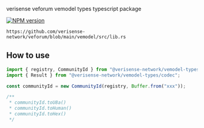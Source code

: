 verisense veforum vemodel types typescript package

[![NPM version](https://badge.fury.io/js/@verisense-network%2Fvemodel-types.svg)](https://www.npmjs.com/package/@verisense-network/vemodel-types)

```
https://github.com/verisense-network/veforum/blob/main/vemodel/src/lib.rs
```

## How to use

```ts
import { registry, CommunityId } from "@verisense-network/vemodel-types";
import { Result } from "@verisense-network/vemodel-types/codec";

const communityId = new CommunityId(registry, Buffer.from("xxx"));

/**
 * communityId.toU8a()
 * communityId.toHuman()
 * communityId.toHex()
 */
```

